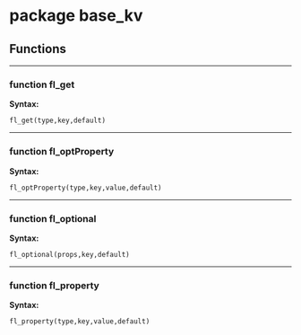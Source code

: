 # package base_kv


## Functions


---

### function fl_get

__Syntax:__

    fl_get(type,key,default)

---

### function fl_optProperty

__Syntax:__

    fl_optProperty(type,key,value,default)

---

### function fl_optional

__Syntax:__

    fl_optional(props,key,default)

---

### function fl_property

__Syntax:__

    fl_property(type,key,value,default)

